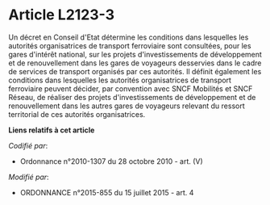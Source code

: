 # Article L2123-3

Un décret en Conseil d'Etat détermine les conditions dans lesquelles les autorités organisatrices de transport ferroviaire
sont consultées, pour les gares d'intérêt national, sur les projets d'investissements de développement et de renouvellement
dans les gares de voyageurs desservies dans le cadre de services de transport organisés par ces autorités. Il définit
également les conditions dans lesquelles les autorités organisatrices de transport ferroviaire peuvent décider, par
convention avec SNCF Mobilités et SNCF Réseau, de réaliser des projets d'investissements de développement et de
renouvellement dans les autres gares de voyageurs relevant du ressort territorial de ces autorités organisatrices.

**Liens relatifs à cet article**

_Codifié par_:

  - Ordonnance n°2010-1307 du 28 octobre 2010 - art. (V)

_Modifié par_:

  - ORDONNANCE n°2015-855 du 15 juillet 2015 - art. 4
